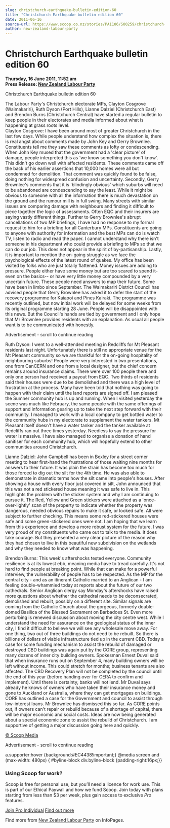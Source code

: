 ```yaml
---
slug: christchurch-earthquake-bulletin-edition-60
title: "Christchurch Earthquake bulletin edition 60"
date: 2011-06-16
source-url: https://www.scoop.co.nz/stories/PA1106/S00259/christchurch-earthquake-bulletin-edition-60.htm
author: new-zealand-labour-party
---
```

Christchurch Earthquake bulletin edition 60
===========================================

**Thursday, 16 June 2011, 11:52 am**  
**Press Release: [New Zealand Labour Party](https://info.scoop.co.nz/New_Zealand_Labour_Party)**

Christchurch Earthquake bulletin edition 60

  
The Labour Party's Christchurch electorate MPs, Clayton Cosgrove (Waimakariri), Ruth Dyson (Port Hills), Lianne Dalziel (Christchurch East) and Brendon Burns (Christchurch Central) have started a regular bulletin to keep people in their electorates and media informed about what is happening at grass roots level.  
Clayton Cosgrove: I have been around most of greater Christchurch in the last few days. While people understand how complex the situation is, there is real angst about comments made by John Key and Gerry Brownlee. Constituents tell me they saw these comments as lofty or condescending. When John Key mused that the government had a 'clear picture' of damage, people interpreted this as 'we know something you don't know'. This didn't go down well with affected residents. These comments came off the back of his earlier assertions that 10,000 homes were all but condemned for demolition. That comment was quickly found to be false, doing nothing for widespread confusion and uncertainty. Secondly, Gerry Brownlee's comments that it is 'blindingly obvious' which suburbs will need to be abandoned are condescending to say the least. While it might be obvious to someone with all the information there is much devastation on the ground and the rumour mill is in full swing. Many streets with similar issues are comparing damage with neighbours and finding it difficult to piece together the logic of assessments. Often EQC and their insurers are saying vastly different things. Further to Gerry Brownlee's abrupt cancellations of two MP briefings, I have had no response to my formal request to him for a briefing for all Canterbury MPs. Constituents are going to anyone with authority for information and the best MPs can do is watch TV, listen to radio and read the paper. I cannot understand why there isn't someone in his department who could provide a briefing to MPs so that we can do our job. This does not appear in the spirit of by-partisanship. Lastly, it is important to mention the on-going struggle as we face the psychological effects of the latest round of quakes. My office has been visited by folks who are just totally flattened. Money issues are adding to pressure. People either have some money but are too scared to spend it-even on the basics-- or have very little money compounded by a very uncertain future. These people need answers to map their future. Some have been in limbo since September. The Waimakariri District Council has advised people that Gerry Brownlee has asked it to defer the start of the recovery programme for Kaiapoi and Pines Kairaki. The programme was recently outlined, but now initial work will be delayed for some weeks from its original programme starting 28 June. People will be disappointed with this news. But the Council's hands are tied by government and I only hope that Mr Brownlee provides residents with an explanation. As usual all people want is to be communicated with honestly.

Advertisement - scroll to continue reading





Ruth Dyson: I went to a well-attended meeting in Redcliffs for Mt Pleasant residents last night. Unfortunately there is still no appropriate venue for the Mt Pleasant community so we are thankful for the on-going hospitality of neighbouring suburbs! People were very interested in two presentations, one from CanCERN and one from a local designer, but the chief concern remains around insurance claims. There were over 100 people there and only one person had received a payout from EQC. Two thirds of residents said their houses were due to be demolished and there was a high level of frustration at the process. Many have been told that nothing was going to happen with their claim until the land reports are signed off. I am pleased the Sumner community hub is up and running. When I visited yesterday the scene was much like February, the same people with the same offerings of support and information gearing up to take the next step forward with their community. I managed to work with a local company to get bottled water to the community hubs in my electorate to supplement the water tankers. Mt Pleasant itself doesn't have a water tanker and the tanker available at Redcliffs ran out three times yesterday. Needless to say the pressure for water is massive. I have also managed to organise a donation of hand sanitiser for each community hub, which will hopefully extend to other communities around Christchurch.

Lianne Dalziel: John Campbell has been in Bexley for a street corner meeting to hear first-hand the frustrations of those waiting nine months for answers to their future. It was plain the strain has become too much for those forced to dig out the silt for the 4th time. He was also able to demonstrate in dramatic terms how the silt came into people's houses. After showing a house with every floor just covered in silt, John announced that this was not a red stickered house meaning it was safe to live in. This highlights the problem with the sticker system and why I am continuing to pursue it. The Red, Yellow and Green stickers were attached as a 'once-over-lightly' scan of the property to indicate whether the property was dangerous, needed obvious repairs to make it safe, or looked safe. All were subject to further checking. This means some red-stickered houses were safe and some green-stickered ones were not. I am hoping that we learn from this experience and develop a more robust system for the future. I was very proud of my constituents who came out to talk to the media. It does take courage. But they presented a very clear picture of the reason why they had chosen to live in this beautiful new subdivision on the wetlands and why they needed to know what was happening.

Brendon Burns: This week's aftershocks tested everyone. Community resilience is at its lowest ebb, meaning media have to tread carefully. It's not hard to find people at breaking point. While that can make for a powerful interview, the vulnerability of people has to be respected. As the MP for the central city - and as an itinerant Catholic married to an Anglican - I am feeling double-whammied today at reports about the future of our two cathedrals. Senior Anglican clergy say Monday's aftershocks have raised more questions about whether the cathedral needs to be deconsecrated, demolished and rebuilt, possibly on a different site. Similar signals are coming from the Catholic Church about the gorgeous, formerly double-domed Basilica of the Blessed Sacrament on Barbadoes St. Even more perturbing is renewed discussion about moving the city centre west. While I understand the need for assurance on the geological status of the inner city, I find it difficult to believe we will see any wholesale move away. For one thing, two out of three buildings do not need to be rebuilt. So there is billions of dollars of viable infrastructure tied up in the current CBD. Today a case for some funding mechanism to assist the rebuild of damaged or destroyed CBD buildings was again put by the CORE group, representing many dozens of inner city building owners. Spokesman Ernest Duval said that when insurance runs out on September 4, many building owners will be left without income. This could stretch for months; business tenants are also affected. The CBD Recovery Plan will not be completed by the council until the end of this year (before handing over for CERA to confirm and implement). Until there is certainty, banks will not lend. Mr Duval says already he knows of owners who have taken their insurance money and gone to Auckland or Australia, where they can get mortgages on buildings. CORE has outlined a case for the Government and council to assist through low-interest loans. Mr Brownlee has dismissed this so far. As CORE points out, if owners can't repair or rebuild because of a shortage of capital, there will be major economic and social costs. Ideas are now being generated about a special economic zone to assist the rebuild of Christchurch. I am supportive of getting a major discussion going here and quickly.

[© Scoop Media](http://www.scoop.co.nz/about/terms.html)  

Advertisement - scroll to continue reading



a.supporter:hover {background:#EC4438!important;} @media screen and (max-width: 480px) { #byline-block div.byline-block {padding-right:16px;}}

### Using Scoop for work?

Scoop is free for personal use, but you’ll need a licence for work use. This is part of our Ethical Paywall and how we fund Scoop. Join today with plans starting from less than $3 per week, plus gain access to exclusive _Pro_ features.  
  
[Join Pro Individual](https://pro.scoop.co.nz/Individual/?from=ProIn24) [Find out more](https://pro.scoop.co.nz/using-scoop-for-work/?from=ProIn24)

Find more from [New Zealand Labour Party](https://info.scoop.co.nz/New_Zealand_Labour_Party) on InfoPages.
